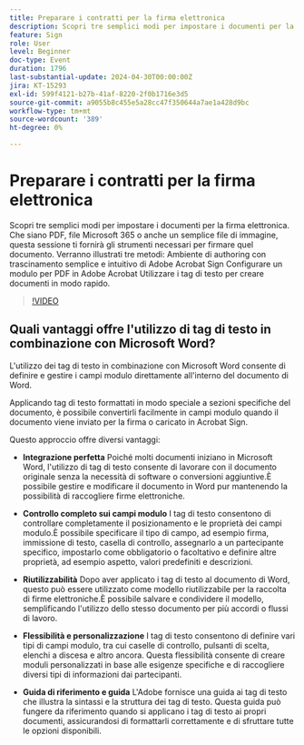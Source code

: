 ```yaml
---
title: Preparare i contratti per la firma elettronica
description: Scopri tre semplici modi per impostare i documenti per la firma elettronica.
feature: Sign
role: User
level: Beginner
doc-type: Event
duration: 1796
last-substantial-update: 2024-04-30T00:00:00Z
jira: KT-15293
exl-id: 599f4121-b27b-41af-8220-2f0b1716e3d5
source-git-commit: a9055b8c455e5a28cc47f350644a7ae1a428d9bc
workflow-type: tm+mt
source-wordcount: '389'
ht-degree: 0%

---
```


# Preparare i contratti per la firma elettronica

Scopri tre semplici modi per impostare i documenti per la firma elettronica. Che siano PDF, file Microsoft 365 o anche un semplice file di immagine, questa sessione ti fornirà gli strumenti necessari per firmare quel documento. Verranno illustrati tre metodi: Ambiente di authoring con trascinamento semplice e intuitivo di Adobe Acrobat Sign Configurare un modulo per PDF in Adobe Acrobat Utilizzare i tag di testo per creare documenti in modo rapido.

>[!VIDEO](https://video.tv.adobe.com/v/3428184/?learn=on)

## Quali vantaggi offre l&#39;utilizzo di tag di testo in combinazione con Microsoft Word?

L&#39;utilizzo dei tag di testo in combinazione con Microsoft Word consente di definire e gestire i campi modulo direttamente all&#39;interno del documento di Word.

Applicando tag di testo formattati in modo speciale a sezioni specifiche del documento, è possibile convertirli facilmente in campi modulo quando il documento viene inviato per la firma o caricato in Acrobat Sign.

Questo approccio offre diversi vantaggi:

* **Integrazione perfetta** Poiché molti documenti iniziano in Microsoft Word, l&#39;utilizzo di tag di testo consente di lavorare con il documento originale senza la necessità di software o conversioni aggiuntive.È possibile gestire e modificare il documento in Word pur mantenendo la possibilità di raccogliere firme elettroniche.

* **Controllo completo sui campi modulo** I tag di testo consentono di controllare completamente il posizionamento e le proprietà dei campi modulo.È possibile specificare il tipo di campo, ad esempio firma, immissione di testo, casella di controllo, assegnarlo a un partecipante specifico, impostarlo come obbligatorio o facoltativo e definire altre proprietà, ad esempio aspetto, valori predefiniti e descrizioni.

* **Riutilizzabilità** Dopo aver applicato i tag di testo al documento di Word, questo può essere utilizzato come modello riutilizzabile per la raccolta di firme elettroniche.È possibile salvare e condividere il modello, semplificando l&#39;utilizzo dello stesso documento per più accordi o flussi di lavoro.

* **Flessibilità e personalizzazione** I tag di testo consentono di definire vari tipi di campi modulo, tra cui caselle di controllo, pulsanti di scelta, elenchi a discesa e altro ancora. Questa flessibilità consente di creare moduli personalizzati in base alle esigenze specifiche e di raccogliere diversi tipi di informazioni dai partecipanti.

* **Guida di riferimento e guida** L&#39;Adobe fornisce una guida ai tag di testo che illustra la sintassi e la struttura dei tag di testo. Questa guida può fungere da riferimento quando si applicano i tag di testo ai propri documenti, assicurandosi di formattarli correttamente e di sfruttare tutte le opzioni disponibili.
